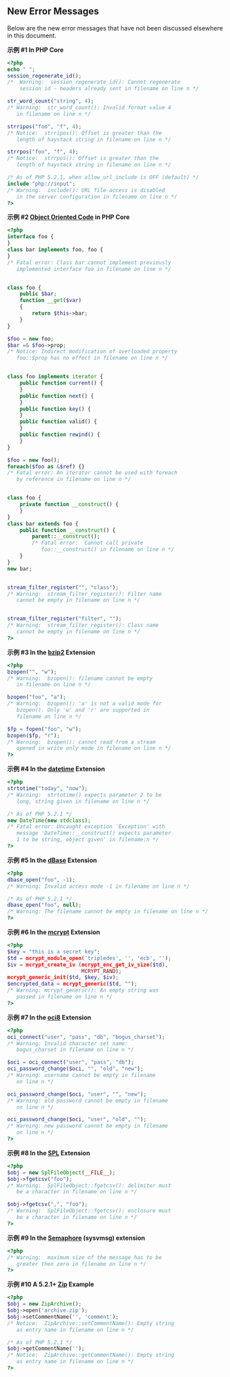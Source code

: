 New Error Messages
------------------

Below are the new error messages that have not been discussed elsewhere
in this document.

**示例 \#1 In PHP Core**

``` php
<?php
echo " ";
session_regenerate_id();
/*  Warning:  session_regenerate_id(): Cannot regenerate
    session id - headers already sent in filename on line n */

str_word_count("string", 4);
/* Warning:  str_word_count(): Invalid format value 4
   in filename on line n */

strripos("foo", "f", 4);
/* Notice:  strripos(): Offset is greater than the
   length of haystack string in filename on line n */

strrpos("foo", "f", 4);
/* Notice:  strrpos(): Offset is greater than the
   length of haystack string in filename on line n */

/* As of PHP 5.2.1, when allow_url_include is OFF (default) */
include "php://input";
/* Warning:  include(): URL file-access is disabled
   in the server configuration in filename on line n */
?>
```

**示例 \#2
<a href="/language/oop5.html" class="link">Object Oriented Code</a> in
PHP Core**

``` php
<?php
interface foo {
}
class bar implements foo, foo {
}
/* Fatal error: Class bar cannot implement previously
   implemented interface foo in filename on line n */


class foo {
    public $bar;
    function __get($var)
    {
        return $this->bar;
    }
}

$foo = new foo;
$bar =& $foo->prop;
/* Notice: Indirect modification of overloaded property
   foo::$prop has no effect in filename on line n */


class foo implements iterator {
    public function current() {
    }
    public function next() {
    }
    public function key() {
    }
    public function valid() {
    }
    public function rewind() {
    }
}

$foo = new foo();
foreach($foo as &$ref) {}
/* Fatal error: An iterator cannot be used with foreach
   by reference in filename on line n */


class foo {
    private function __construct() {
    }
}
class bar extends foo {
    public function __construct() {
        parent::__construct();
        /* Fatal error:  Cannot call private
           foo::__construct() in filename on line n */
    }
}
new bar;


stream_filter_register("", "class");
/* Warning:  stream_filter_register(): Filter name
   cannot be empty in filename on line n */


stream_filter_register("filter", "");
/* Warning:  stream_filter_register(): Class name
   cannot be empty in filename on line n */
?>
```

**示例 \#3 In the <a href="/ref/bzip2.html" class="link">bzip2</a>
Extension**

``` php
<?php
bzopen("", "w");
/* Warning:  bzopen(): filename cannot be empty
   in filename on line n */

bzopen("foo", "a");
/* Warning:  bzopen(): 'a' is not a valid mode for
   bzopen(). Only 'w' and 'r' are supported in
   filename on line n */

$fp = fopen("foo", "w");
bzopen($fp, "r");
/* Warning:  bzopen(): cannot read from a stream
   opened in write only mode in filename on line n */
?>
```

**示例 \#4 In the <a href="/ref/datetime.html" class="link">datetime</a>
Extension**

``` php
<?php
strtotime("today", "now");
/* Warning:  strtotime() expects parameter 2 to be
   long, string given in filename on line n */

/* As of PHP 5.2.1 */
new DateTime(new stdclass);
/* Fatal error: Uncaught exception 'Exception' with
   message 'DateTime::__construct() expects parameter
   1 to be string, object given' in filename:n */
?>
```

**示例 \#5 In the
<a href="/book/dbase.html#dBase%20函数" class="link">dBase</a>
Extension**

``` php
<?php
dbase_open("foo", -1);
/* Warning: Invalid access mode -1 in filename on line n */

/* As of PHP 5.2.1 */
dbase_open("foo", null);
/* Warning: The filename cannot be empty in filename on line n */
?>
```

**示例 \#6 In the <a href="/ref/mcrypt.html" class="link">mcrypt</a>
Extension**

``` php
<?php
$key = "this is a secret key";
$td = mcrypt_module_open('tripledes', '', 'ecb', '');
$iv = mcrypt_create_iv (mcrypt_enc_get_iv_size($td),
                        MCRYPT_RAND);
mcrypt_generic_init($td, $key, $iv);
$encrypted_data = mcrypt_generic($td, "");
/* Warning: mcrypt_generic(): An empty string was
   passed in filename on line n */
?>
```

**示例 \#7 In the
<a href="/book/oci8.html#OCI8%20函数" class="link">oci8</a> Extension**

``` php
<?php
oci_connect("user", "pass", "db", "bogus_charset");
/* Warning: Invalid character set name:
   bogus_charset in filename on line n */

$oci = oci_connect("user", "pass", "db");
oci_password_change($oci, "", "old", "new");
/* Warning: username cannot be empty in filename
   on line n */

oci_password_change($oci, "user", "", "new");
/* Warning: old password cannot be empty in filename
   on line n */

oci_password_change($oci, "user", "old", "");
/* Warning: new password cannot be empty in filename
   on line n */
?>
```

**示例 \#8 In the <a href="/ref/spl.html" class="link">SPL</a>
Extension**

``` php
<?php
$obj = new SplFileObject(__FILE__);
$obj->fgetcsv("foo");
/* Warning:  SplFileObject::fgetcsv(): delimiter must
   be a character in filename on line n */

$obj->fgetcsv(",", "foo");
/* Warning:  SplFileObject::fgetcsv(): enclosure must
   be a character in filename on line n */
?>
```

**示例 \#9 In the <a href="/ref/sem.html" class="link">Semaphore</a>
(sysvmsg) extension**

``` php
<?php
/* Warning:  maximum size of the message has to be
   greater then zero in filename on line n */
?>
```

**示例 \#10 A 5.2.1+ <a href="/ref/zip.html" class="link">Zip</a>
Example**

``` php
<?php
$obj = new ZipArchive();
$obj->open('archive.zip');
$obj->setCommentName('', 'comment');
/* Notice:  ZipArchive::setCommentName(): Empty string
   as entry name in filename on line n */

/* As of PHP 5.2.1 */
$obj->getCommentName('');
/* Notice:  ZipArchive::getCommentName(): Empty string
   as entry name in filename on line n */
?>
```
